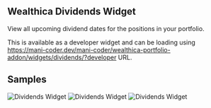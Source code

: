 ## Wealthica Dividends Widget

View all upcoming dividend dates for the positions in your portfolio.

This is available as a developer widget and can be loading using https://mani-coder.dev/mani-coder/wealthica-portfolio-addon/widgets/dividends/?developer URL.

## Samples

![Dividends Widget](https://user-images.githubusercontent.com/11651746/128764285-8c0e2238-9342-43f8-90bc-fb3545078ab1.png)
![Dividends Widget](https://user-images.githubusercontent.com/11651746/128764360-ceffce14-cb29-4a60-85ec-512dd328623e.png)
![Dividends Widget](https://user-images.githubusercontent.com/11651746/128764406-125ef463-ff17-41eb-9ab3-527c7cc813f8.png)

